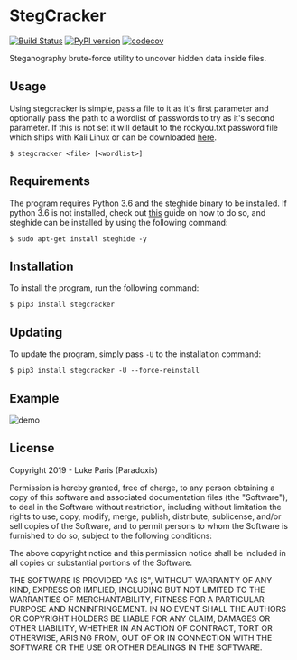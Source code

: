 # StegCracker
[![Build Status](https://travis-ci.org/Paradoxis/StegCracker.svg?branch=master)](https://travis-ci.org/Paradoxis/StegCracker)
[![PyPI version](https://badge.fury.io/py/stegcracker.svg)](https://badge.fury.io/py/stegcracker)
[![codecov](https://codecov.io/gh/Paradoxis/StegCracker/branch/master/graph/badge.svg)](https://codecov.io/gh/Paradoxis/StegCracker)

Steganography brute-force utility to uncover hidden data inside files.

## Usage
Using stegcracker is simple, pass a file to it as it's first parameter and optionally pass the path
to a wordlist of passwords to try as it's second parameter. If this is not set it will default to the
rockyou.txt password file which ships with Kali Linux or can be downloaded [here](https://github.com/danielmiessler/SecLists/raw/master/Passwords/Leaked-Databases/rockyou.txt.tar.gz).

```
$ stegcracker <file> [<wordlist>]
```

## Requirements
The program requires Python 3.6 and the steghide binary to be installed. If 
python 3.6 is not installed, check out [this](https://unix.stackexchange.com/questions/332641/how-to-install-python-3-6)
guide on how to do so, and steghide can be installed by using the following command:

```
$ sudo apt-get install steghide -y
```

## Installation
To install the program, run the following command:

```
$ pip3 install stegcracker
```

## Updating
To update the program, simply pass `-U` to the installation command:

```
$ pip3 install stegcracker -U --force-reinstall
```


## Example
![demo](https://github.com/Paradoxis/StegCracker/raw/master/stegcracker.gif)


## License
Copyright 2019 - Luke Paris (Paradoxis)

Permission is hereby granted, free of charge, to any person obtaining a copy of this software and associated documentation files (the "Software"), to deal in the Software without restriction, 
including without limitation the rights to use, copy, modify, merge, publish, distribute, sublicense, and/or sell copies of the Software, and to permit persons to whom the Software is furnished to 
do so, subject to the following conditions:

The above copyright notice and this permission notice shall be included in all copies or substantial portions of the Software.

THE SOFTWARE IS PROVIDED "AS IS", WITHOUT WARRANTY OF ANY KIND, EXPRESS OR IMPLIED, INCLUDING BUT NOT LIMITED TO THE WARRANTIES OF MERCHANTABILITY, FITNESS FOR A PARTICULAR PURPOSE AND 
NONINFRINGEMENT. IN NO EVENT SHALL THE AUTHORS OR COPYRIGHT HOLDERS BE LIABLE FOR ANY CLAIM, DAMAGES OR OTHER LIABILITY, WHETHER IN AN ACTION OF CONTRACT, TORT OR OTHERWISE, ARISING FROM, OUT OF 
OR IN CONNECTION WITH THE SOFTWARE OR THE USE OR OTHER DEALINGS IN THE SOFTWARE.
